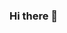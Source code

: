 ### Hi there 👋

<!--
**QinZhengLing/QinZhengLing** is a ✨ _special_ ✨ repository because its `README.md` (this file) appears on your GitHub profile.

Here are some ideas to get you started:

## About me

Hi, I'm QinZhengLing. You might recognize me as GitHub's mascot.Coming from Chongqing University of Science and Technology.
<details>
<summary>My top languages</summary>

| Rank | Languages |
|-----:|-----------|
|     1| Javascript|
|     2| Python    |
|     3| SQL       |

</details>
- 🔭 I’m currently working on ...
- 🌱 I’m currently learning ...
- 👯 I’m looking to collaborate on ...
- 🤔 I’m looking for help with ...
- 💬 Ask me about ...
- 📫 How to reach me: ...
- 😄 Pronouns: ...
- ⚡ Fun fact: ...
-->
